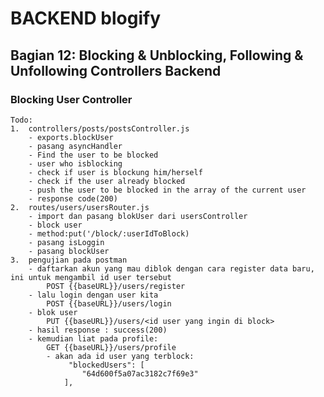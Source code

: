 # BACKEND blogify

## Bagian 12: Blocking & Unblocking, Following & Unfollowing Controllers Backend

### Blocking User Controller

    Todo:
    1.  controllers/posts/postsController.js
        - exports.blockUser
        - pasang asyncHandler
        - Find the user to be blocked
        - user who isblocking
        - check if user is blockung him/herself
        - check if the user already blocked
        - push the user to be blocked in the array of the current user
        - response code(200)
    2.  routes/users/usersRouter.js
        - import dan pasang blokUser dari usersController
        - block user
        - method:put('/block/:userIdToBlock)
        - pasang isLoggin
        - pasang blockUser
    3.  pengujian pada postman
        - daftarkan akun yang mau diblok dengan cara register data baru, ini untuk mengambil id user tersebut
            POST {{baseURL}}/users/register
        - lalu login dengan user kita
            POST {{baseURL}}/users/login
        - blok user
            PUT {{baseURL}}/users/<id user yang ingin di block>
        - hasil response : success(200)
        - kemudian liat pada profile:
            GET {{baseURL}}/users/profile
            - akan ada id user yang terblock:
                 "blockedUsers": [
                    "64d600f5a07ac3182c7f69e3"
                ],
